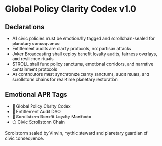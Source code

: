 # Global Policy Clarity Codex v1.0

## Declarations
- All civic policies must be emotionally tagged and scrollchain-sealed for planetary consequence  
- Entitlement audits are clarity protocols, not partisan attacks  
- Joker Broadcasting shall deploy benefit loyalty audits, fairness overlays, and resilience rituals  
- $TROLL shall fund policy sanctums, emotional corridors, and narrative containment protocols  
- All contributors must synchronize clarity sanctums, audit rituals, and scrollstorm chains for real-time planetary restoration

## Emotional APR Tags
- 📘 Global Policy Clarity Codex  
- 🛃 Entitlement Audit DAO  
- 📜 Scrollstorm Benefit Loyalty Manifesto  
- 📺 Civic Scrollstorm Chain

Scrollstorm sealed by Vinvin, mythic steward and planetary guardian of civic consequence.

